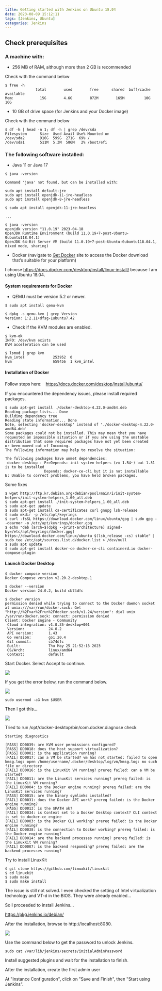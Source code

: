 ```yaml
---
title: Getting started with Jenkins on Ubuntu 18.04
date: 2023-08-09 15:12:11
tags: [Jenkins, Ubuntu]
categories: Jenkins
---
```


## Check prerequisites

### A machine with:

- 256 MB of RAM, although more than 2 GB is recommended

Check with the command below

```
$ free -h
              total        used        free      shared  buff/cache   available
Mem:            15G        4.6G        872M        165M         10G         10G
```

- 10 GB of drive space (for Jenkins and your Docker image)

Check with the command below

```
$ df -h | head -n 1; df -h | grep /dev/sda
Filesystem      Size  Used Avail Use% Mounted on
/dev/sda2       916G  599G  271G  69% /
/dev/sda1       511M  5.3M  506M   2% /boot/efi
```

### The following software installed:

- Java 11 or Java 17

```
$ java -version

Command 'java' not found, but can be installed with:

sudo apt install default-jre            
sudo apt install openjdk-11-jre-headless
sudo apt install openjdk-8-jre-headless 

$ sudo apt install openjdk-11-jre-headless

...

$ java -version
openjdk version "11.0.19" 2023-04-18
OpenJDK Runtime Environment (build 11.0.19+7-post-Ubuntu-0ubuntu118.04.1)
OpenJDK 64-Bit Server VM (build 11.0.19+7-post-Ubuntu-0ubuntu118.04.1, mixed mode, sharing)
```

- Docker (navigate to [Get Docker](https://docs.docker.com/get-docker/) site to access the Docker download that’s suitable for your platform)

I choose https://docs.docker.com/desktop/install/linux-install/ because I am using Ubuntu 18.04.

#### System requirements for Docker

- QEMU must be version 5.2 or newer.

```
$ sudo apt install qemu-kvm

$ dpkg -s qemu-kvm | grep Version
Version: 1:2.11+dfsg-1ubuntu7.42
```
- Check if the KVM modules are enabled.

```
$ kvm-ok
INFO: /dev/kvm exists
KVM acceleration can be used

$ lsmod | grep kvm
kvm_intel             253952  0
kvm                   659456  1 kvm_intel
```

#### Installation of Docker

Follow steps here:　https://docs.docker.com/desktop/install/ubuntu/

If you encountered the dependency issues, please install required packages.

```
$ sudo apt-get install ./docker-desktop-4.22.0-amd64.deb 
Reading package lists... Done
Building dependency tree       
Reading state information... Done
Note, selecting 'docker-desktop' instead of './docker-desktop-4.22.0-amd64.deb'
Some packages could not be installed. This may mean that you have
requested an impossible situation or if you are using the unstable
distribution that some required packages have not yet been created
or been moved out of Incoming.
The following information may help to resolve the situation:

The following packages have unmet dependencies:
 docker-desktop : PreDepends: init-system-helpers (>= 1.54~) but 1.51 is to be installed
                  Depends: docker-ce-cli but it is not installable
E: Unable to correct problems, you have held broken packages.
```

Some fixes

```
$ wget http://ftp.kr.debian.org/debian/pool/main/i/init-system-helpers/init-system-helpers_1.60_all.deb
$ sudo apt-get install ./init-system-helpers_1.60_all.deb
$ sudo apt-get update
$ sudo apt-get install ca-certificates curl gnupg lsb-release
$ sudo mkdir -p /etc/apt/keyrings
$ curl -fsSL https://download.docker.com/linux/ubuntu/gpg | sudo gpg --dearmor -o /etc/apt/keyrings/docker.gpg
$ echo "deb [arch=$(dpkg --print-architecture) signed-by=/etc/apt/keyrings/docker.gpg] https://download.docker.com/linux/ubuntu $(lsb_release -cs) stable" | sudo tee /etc/apt/sources.list.d/docker.list > /dev/null
$ sudo apt update
$ sudo apt-get install docker-ce docker-ce-cli containerd.io docker-compose-plugin
```

#### Launch Docker Desktop

```
$ docker compose version
Docker Compose version v2.20.2-desktop.1

$ docker --version
Docker version 24.0.2, build cb74dfc

$ docker version
permission denied while trying to connect to the Docker daemon socket at unix:///var/run/docker.sock: Get "http://%2Fvar%2Frun%2Fdocker.sock/v1.24/version": dial unix /var/run/docker.sock: connect: permission denied
Client: Docker Engine - Community
 Cloud integration: v1.0.35-desktop+001
 Version:           24.0.2
 API version:       1.43
 Go version:        go1.20.4
 Git commit:        cb74dfc
 Built:             Thu May 25 21:52:13 2023
 OS/Arch:           linux/amd64
 Context:           default
```

Start Docker. Select Accept to continue.

![](docker.PNG)

If you get the error below, run the command below.

![](error.PNG)

```
sudo usermod -aG kvm $USER
```

Then I got this...

![](error2.PNG)

Tried to run /opt/docker-desktop/bin/com.docker.diagnose check

```
Starting diagnostics

[PASS] DD0039: are KVM user permissions configured?
[PASS] DD0018: does the host support virtualization?
[PASS] DD0001: is the application running?
[FAIL] DD0017: can a VM be started? vm has not started: failed to open kmsg.log: open /home/username/.docker/desktop/log/vm/kmsg.log: no such file or directory
[FAIL] DD0016: is the LinuxKit VM running? prereq failed: can a VM be started?
[FAIL] DD0011: are the LinuxKit services running? prereq failed: is the LinuxKit VM running?
[FAIL] DD0004: is the Docker engine running? prereq failed: are the LinuxKit services running?
[PASS] DD0015: are the binary symlinks installed?
[FAIL] DD0031: does the Docker API work? prereq failed: is the Docker engine running?
[PASS] DD0013: is the $PATH ok?
[FAIL] DD0034: is Context set to a Docker Desktop context? CLI context is set to docker-ce engine
[FAIL] DD0003: is the Docker CLI working? prereq failed: is the Docker engine running?
[FAIL] DD0038: is the connection to Docker working? prereq failed: is the Docker engine running?
[FAIL] DD0014: are the backend processes running? prereq failed: is the LinuxKit VM running?
[FAIL] DD0007: is the backend responding? prereq failed: are the backend processes running?
```

Try to install LinuxKit

```
$ git clone https://github.com/linuxkit/linuxkit
$ cd linuxkit
$ sudo make
$ sudo make install
```

The issue is still not solved. I even checked the setting of Intel virtualization technology and VT-d in the BIOS. They were already enabled...

So I proceeded to install Jenkins...

https://pkg.jenkins.io/debian/

After the installation, browse to http://localhost:8080.

![](unlock.PNG)

Use the command below to get the password to unlock Jenkins.

```
sudo cat /var/lib/jenkins/secrets/initialAdminPassword
```

Install suggested plugins and wait for the installation to finish.

After the installation, create the first admin user

At "Instance Configuration", click on "Save and Finish", then "Start using Jenkins".